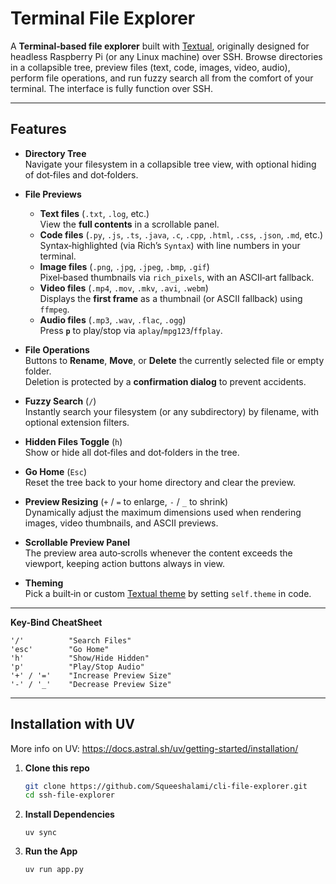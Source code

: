 # Terminal File Explorer

A **Terminal‑based file explorer** built with [Textual](https://github.com/Textualize/textual), originally designed for headless Raspberry Pi (or any Linux machine) over SSH. Browse directories in a collapsible tree, preview files (text, code, images, video, audio), perform file operations, and run fuzzy search all from the comfort of your terminal. The interface is fully function over SSH.

---

## Features

- **Directory Tree**  
  Navigate your filesystem in a collapsible tree view, with optional hiding of dot‑files and dot‑folders.

- **File Previews**  
  - **Text files** (`.txt`, `.log`, etc.)  
    View the **full contents** in a scrollable panel.  
  - **Code files** (`.py`, `.js`, `.ts`, `.java`, `.c`, `.cpp`, `.html`, `.css`, `.json`, `.md`, etc.)  
    Syntax‑highlighted (via Rich’s `Syntax`) with line numbers in your terminal.  
  - **Image files** (`.png`, `.jpg`, `.jpeg`, `.bmp`, `.gif`)  
    Pixel‑based thumbnails via `rich_pixels`, with an ASCII‑art fallback.  
  - **Video files** (`.mp4`, `.mov`, `.mkv`, `.avi`, `.webm`)  
    Displays the **first frame** as a thumbnail (or ASCII fallback) using `ffmpeg`.  
  - **Audio files** (`.mp3`, `.wav`, `.flac`, `.ogg`)  
    Press **`p`** to play/stop via `aplay`/`mpg123`/`ffplay`.

- **File Operations**  
  Buttons to **Rename**, **Move**, or **Delete** the currently selected file or empty folder.  
  Deletion is protected by a **confirmation dialog** to prevent accidents.

- **Fuzzy Search** (`/`)  
  Instantly search your filesystem (or any subdirectory) by filename, with optional extension filters.

- **Hidden Files Toggle** (`h`)  
  Show or hide all dot‑files and dot‑folders in the tree.

- **Go Home** (`Esc`)  
  Reset the tree back to your home directory and clear the preview.

- **Preview Resizing** (`+` / `=` to enlarge, `-` / `_` to shrink)  
  Dynamically adjust the maximum dimensions used when rendering images, video thumbnails, and ASCII previews.

- **Scrollable Preview Panel**  
  The preview area auto‑scrolls whenever the content exceeds the viewport, keeping action buttons always in view.

- **Theming**  
  Pick a built‑in or custom [Textual theme](https://textual.textualize.io/themes/) by setting `self.theme` in code.

---


**Key-Bind CheatSheet**
```
'/'          "Search Files"
'esc'        "Go Home"
'h'          "Show/Hide Hidden"
'p'          "Play/Stop Audio"
'+' / '='    "Increase Preview Size"
'-' / '_'    "Decrease Preview Size"
```

---

## Installation with UV

More info on UV: https://docs.astral.sh/uv/getting-started/installation/

1. **Clone this repo**  
   ```bash
   git clone https://github.com/Squeeshalami/cli-file-explorer.git
   cd ssh-file-explorer
    ```
2. **Install Dependencies**
    ```
    uv sync 
    ```
3. **Run the App**
    ```
    uv run app.py 
    ```